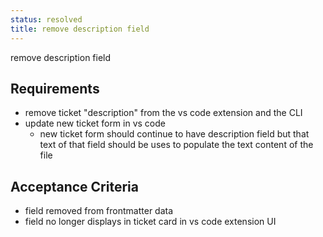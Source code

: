 ```yaml
---
status: resolved
title: remove description field
---
```


remove description field

## Requirements

- remove ticket "description" from the vs code extension and the CLI
- update new ticket form in vs code
    - new ticket form should continue to have description field but that text of that field should be uses to populate the text content of the file

## Acceptance Criteria

- field removed from frontmatter data
- field no longer displays in ticket card in vs code extension UI
